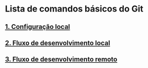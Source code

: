# Lista de comandos básicos do Git

## [1. Configuração local](./configuracao-local.md)

## [2. Fluxo de desenvolvimento local](./fluxo-de-desenvolvimento-local.md)

## [3. Fluxo de desenvolvimento remoto](./fluxo-de-desenvolvimento-remoto.md])
